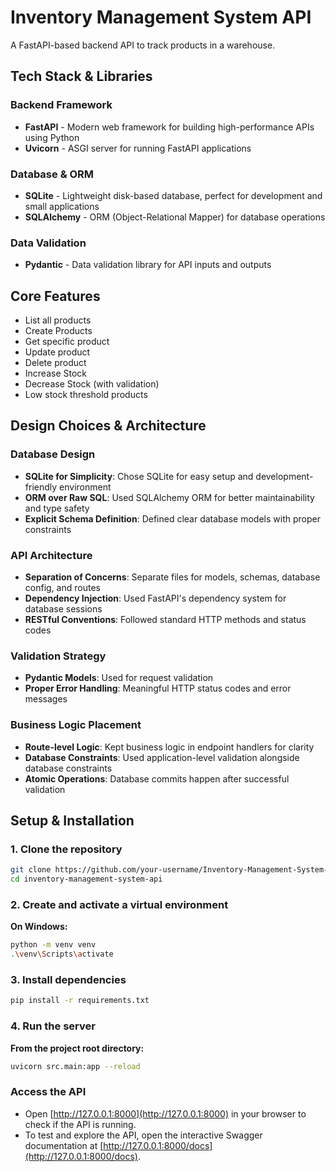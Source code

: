 # Inventory Management System API

A FastAPI-based backend API to track products in a warehouse.

## Tech Stack & Libraries

### Backend Framework

- **FastAPI** - Modern web framework for building high-performance APIs using Python
- **Uvicorn** - ASGI server for running FastAPI applications

### Database & ORM

- **SQLite** - Lightweight disk-based database, perfect for development and small applications
- **SQLAlchemy** - ORM (Object-Relational Mapper) for database operations

### Data Validation

- **Pydantic** - Data validation library for API inputs and outputs

## Core Features

- List all products
- Create Products
- Get specific product
- Update product
- Delete product
- Increase Stock
- Decrease Stock (with validation)
- Low stock threshold products

## Design Choices & Architecture

### Database Design

- **SQLite for Simplicity**: Chose SQLite for easy setup and development-friendly environment
- **ORM over Raw SQL**: Used SQLAlchemy ORM for better maintainability and type safety
- **Explicit Schema Definition**: Defined clear database models with proper constraints

### API Architecture

- **Separation of Concerns**: Separate files for models, schemas, database config, and routes
- **Dependency Injection**: Used FastAPI's dependency system for database sessions
- **RESTful Conventions**: Followed standard HTTP methods and status codes

### Validation Strategy

- **Pydantic Models**: Used for request validation
- **Proper Error Handling**: Meaningful HTTP status codes and error messages

### Business Logic Placement

- **Route-level Logic**: Kept business logic in endpoint handlers for clarity
- **Database Constraints**: Used application-level validation alongside database constraints
- **Atomic Operations**: Database commits happen after successful validation

## Setup & Installation

### 1. Clone the repository

```sh
git clone https://github.com/your-username/Inventory-Management-System-API.git
cd inventory-management-system-api
```

### 2. Create and activate a virtual environment

**On Windows:**

```sh
python -m venv venv
.\venv\Scripts\activate
```

### 3. Install dependencies

```sh
pip install -r requirements.txt
```

### 4. Run the server

**From the project root directory:**

```sh
uvicorn src.main:app --reload
```

### Access the API

- Open [http://127.0.0.1:8000](http://127.0.0.1:8000) in your browser to check if the API is running.
- To test and explore the API, open the interactive Swagger documentation at [http://127.0.0.1:8000/docs](http://127.0.0.1:8000/docs).
